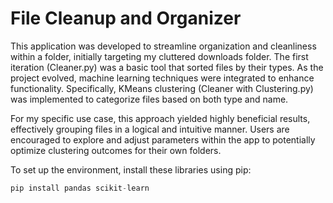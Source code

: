 # File Cleanup and Organizer

This application was developed to streamline organization and cleanliness within a folder, initially targeting my cluttered downloads folder. The first iteration (Cleaner.py) was a basic tool that sorted files by their types. As the project evolved, machine learning techniques were integrated to enhance functionality. Specifically, KMeans clustering (Cleaner with Clustering.py) was implemented to categorize files based on both type and name.

For my specific use case, this approach yielded highly beneficial results, effectively grouping files in a logical and intuitive manner. Users are encouraged to explore and adjust parameters within the app to potentially optimize clustering outcomes for their own folders.

To set up the environment, install these libraries using pip:
```python
pip install pandas scikit-learn
